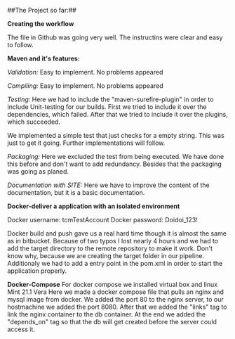 ##The Project so far:##

**Creating the workflow**

The file in Github was going very well. The instructins were clear and easy to follow.

**Maven and it's features:**

*Validation:*
Easy to implement. No problems appeared

*Compiling:*
Easy to implement. No problems appeared

*Testing:*
Here we had to include the "maven-surefire-plugin" in order to include Unit-testing for our builds.
First we tried to include it over the dependencies, which failed.
After that we tried to include it over the plugins, which succeeded.

We implemented a simple test that just checks for a empty string. This was just to get it going.
Further implementations will follow.

*Packaging:*
Here we excluded the test from being executed. We have done this before and don't want to add redundancy.
Besides that the packaging was going as planed.

*Documentation with SITE:*
Here we have to improve the content of the documentation, but it is a basic documentation.

**Docker-deliver a application with an isolated environment**

Docker username: tcmTestAccount
Docker password: Doidoi_123!

Docker build and push gave us a real hard time though it is almost the same as in bitbucket.
Because of two typos I lost nearly 4 hours and we had to add the target directory to the remote repository to make it work.
Don't know why, because we are creating the target folder in our pipeline.
Additionaly we had to add a entry point in the pom.xml in order to start the application properly.



**Docker-Compose**
For docker compose we installed virtual box and linux Mint 21.1 Vera
Here we made a docker compose file that pulls an nginx and mysql image from docker.
We added the port 80 to the nginx server,
to our hostmachine we added the port 8080.
After that we added the "links" tag to link the nginx container to the db container.
At the end we added the "depends_on" tag so that the db will get created before the server could access it.
